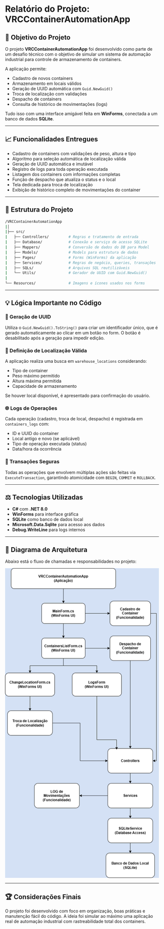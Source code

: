 # Relatório do Projeto: VRCContainerAutomationApp

## 🌟 Objetivo do Projeto

O projeto **VRCContainerAutomationApp** foi desenvolvido como parte de um desafio técnico com o objetivo de simular um sistema de automação industrial para controle de armazenamento de containers.

A aplicação permite:

- Cadastro de novos containers
- Armazenamento em locais válidos
- Geração de UUID automática com `Guid.NewGuid()`
- Troca de localização com validações
- Despacho de containers
- Consulta de histórico de movimentações (logs)

Tudo isso com uma interface amigável feita em **WinForms**, conectada a um banco de dados **SQLite**.

---

## 📈 Funcionalidades Entregues

- Cadastro de containers com validações de peso, altura e tipo
- Algoritmo para seleção automática de localização válida
- Geração de UUID automática e imutável
- Registro de logs para toda operação executada
- Listagem dos containers com informações completas
- Função de despacho que atualiza o status e o local
- Tela dedicada para troca de localização
- Exibição de histórico completo de movimentações do container

---

## 📄 Estrutura do Projeto

```bash
/VRCContainerAutomationApp
|│
|├── src/
|   ├── Controllers/         # Regras e tratamento de entrada
|   ├── Database/            # Conexão e serviço de acesso SQLite
|   ├── Mappers/             # Conversão de dados do DB para Model
|   ├── Models/              # Models para estrutura de dados
|   ├── Pages/               # Forms (WinForms) da aplicação
|   ├── Services/            # Regras de negócio, queries, transações
|   ├── SQLs/                # Arquivos SQL reutilizáveis
|   └── Utils/               # Gerador de UUID com Guid.NewGuid()
|
└── Resources/               # Imagens e ícones usados nos forms
```

---

## 💡 Lógica Importante no Código

### 🔎 Geração de UUID

Utiliza o `Guid.NewGuid().ToString()` para criar um identificador único, que é gerado automaticamente ao clicar em um botão no form. O botão é desabilitado após a geração para impedir edição.

### 🔹 Definição de Localização Válida

A aplicação realiza uma busca em `warehouse_locations` considerando:

- Tipo de container
- Peso máximo permitido
- Altura máxima permitida
- Capacidade de armazenamento

Se houver local disponível, é apresentado para confirmação do usuário.

### 🌐 Logs de Operações

Cada operação (cadastro, troca de local, despacho) é registrada em `containers_logs` com:

- ID e UUID do container
- Local antigo e novo (se aplicável)
- Tipo de operação executada (status)
- Data/hora da ocorrência

### 🚀 Transações Seguras

Todas as operações que envolvem múltiplas ações são feitas via `ExecuteTransaction`, garantindo atomicidade com `BEGIN`, `COMMIT` e `ROLLBACK`.

---

## ⚖️ Tecnologias Utilizadas

- **C#** com **.NET 8.0**
- **WinForms** para interface gráfica
- **SQLite** como banco de dados local
- **Microsoft.Data.Sqlite** para acesso aos dados
- **Debug.WriteLine** para logs internos

---

## 🧱 Diagrama de Arquitetura

Abaixo está o fluxo de chamadas e responsabilidades no projeto:

![Diagrama da Arquitetura](https://github.com/paulopeloi/VRCContainerAutomationApp/blob/main/VRCContainerAutomationApp/docs/diagrama-arquitetura.png)

---

## 🏆 Considerações Finais

O projeto foi desenvolvido com foco em organização, boas práticas e manutenção fácil do código. A ideia foi simular ao máximo uma aplicação real de automação industrial com rastreabilidade total dos containers.

